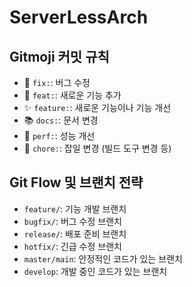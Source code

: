 # ServerLessArch
## Gitmoji 커밋 규칙

- 🐛 `fix:`: 버그 수정
- 🎉 `feat:`: 새로운 기능 추가
- ✨ `feature:`: 새로운 기능이나 기능 개선
- 📚 `docs:`: 문서 변경
- 🚀 `perf:`: 성능 개선
- 🔧 `chore:`: 잡일 변경 (빌드 도구 변경 등)

## Git Flow 및 브랜치 전략

- `feature/`: 기능 개발 브랜치
- `bugfix/`: 버그 수정 브랜치
- `release/`: 배포 준비 브랜치
- `hotfix/`: 긴급 수정 브랜치
- `master/main`: 안정적인 코드가 있는 브랜치
- `develop`: 개발 중인 코드가 있는 브랜치
